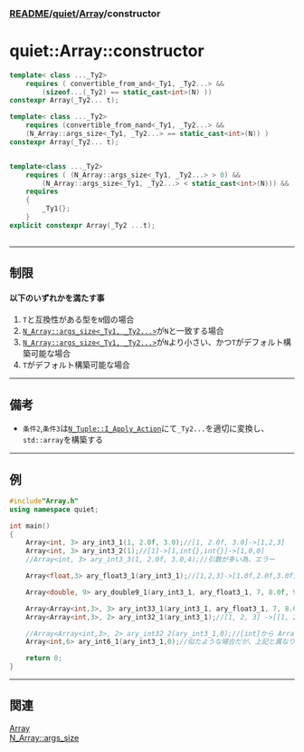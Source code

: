 ### [README](../../README.md)/[quiet](../quiet.md)/[Array](Array.md)/constructor

# quiet::Array::constructor

``` C++
template< class ..._Ty2>
    requires ( convertible_from_and<_Ty1, _Ty2...> &&
        (sizeof...(_Ty2) == static_cast<int>(N) ))
constexpr Array(_Ty2... t);

template< class ..._Ty2>
    requires (convertible_from_nand<_Ty1, _Ty2...> &&
	(N_Array::args_size<_Ty1, _Ty2...> == static_cast<int>(N)) )
constexpr Array(_Ty2... t);


template<class ..._Ty2>
    requires ( (N_Array::args_size<_Ty1, _Ty2...> > 0) &&
        (N_Array::args_size<_Ty1, _Ty2...> < static_cast<int>(N))) &&
    requires
    {
        _Ty1{};
    }
explicit constexpr Array(_Ty2 ...t);
    
```
***
## 制限
#### 以下のいずれかを満たす事
1. `T`と互換性がある型を`N`個の場合
1. [`N_Array::args_size<_Ty1, _Ty2...>`](N_Array/args_size.md)が`N`と一致する場合
1. [`N_Array::args_size<_Ty1, _Ty2...>`](N_Array/args_size.md)が`N`より小さい、かつ`T`がデフォルト構築可能な場合
1. `T`がデフォルト構築可能な場合
***
## 備考
* `条件2`,`条件3`は[`N_Tuple::I_Apply_Action`](../Tuple/N_Tuple/Apply.md)にて`_Ty2...`を適切に変換し、`std::array`を構築する
***
## 例
``` C++
#include"Array.h"
using namespace quiet;

int main()
{
    Array<int, 3> ary_int3_1(1, 2.0f, 3.0);//[1, 2.0f, 3.0]->[1,2,3]
    Array<int, 3> ary_int3_2(1);//[1]->[1,int{},int{}]->[1,0,0]
    //Array<int, 3> ary_int3_3(1, 2.0f, 3.0,4);//引数が多い為、エラー

    Array<float,3> ary_float3_1(ary_int3_1);//[1,2,3]->[1.0f,2.0f,3.0f]

    Array<double, 9> ary_double9_1(ary_int3_1, ary_float3_1, 7, 8.0f, 9.0);//[1,2,3,1.0f,2.0f,3.0f,7,8.0f,9.0]->[1.0,2.0,3.0,1.0,2.0,3.0,7.0,8.0,9.0]

    Array<Array<int,3>, 3> ary_int33_1(ary_int3_1, ary_float3_1, 7, 8.0f, 9.0); //[1, 2, 3, 1.0f, 2.0f, 3.0f, 7, 8.0f, 9.0] ->[[1, 2, 3],[1, 2, 3],[7, 8, 9]]
    Array<Array<int,3>, 2> ary_int32_1(ary_int3_1);//[1, 2, 3] ->[[1, 2, 3],[int{},int{},int{}]]->[[1, 2, 3],[0,0,0]]

    //Array<Array<int,3>, 2> ary_int32_2(ary_int3_1,0);//[int]から Array<int,3>へ変換しようとするが、デフォルト構築を伴う暗黙的な型変換は、禁止されている為エラーとなる
    Array<int,6> ary_int6_1(ary_int3_1,0);//似たような場合だが、上記と異なり[int]から Array<int,3>へ変換が行われない為、可となる

    return 0;
}
```
***
## 関連
[Array](Array.md)    
[N_Array::args_size](N_Array/args_size.md)    
